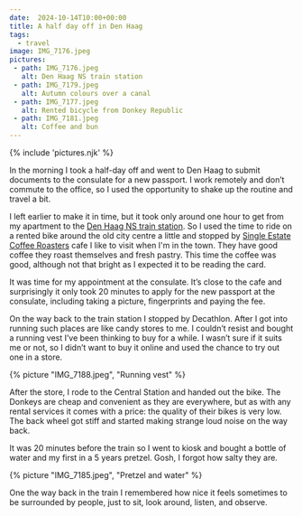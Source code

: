 ```yaml
---
date:  2024-10-14T10:00+00:00
title: A half day off in Den Haag
tags:
  - travel
image: IMG_7176.jpeg
pictures:
 - path: IMG_7176.jpeg
   alt: Den Haag NS train station
 - path: IMG_7179.jpeg
   alt: Autumn colours over a canal
 - path: IMG_7177.jpeg
   alt: Rented bicycle from Donkey Republic
 - path: IMG_7181.jpeg
   alt: Coffee and bun
---
```


{% include 'pictures.njk' %}

In the morning I took a half-day off and went to Den Haag to submit documents to the consulate for a new passport.
I work remotely and don’t commute to the office, so I used the opportunity to shake up the routine and travel a bit.

I left earlier to make it in time, but it took only around one hour to get from my apartment to the [Den Haag NS train station](https://osm.org/go/0E4CXKTCQ?node=3497550450).
So I used the time to ride on a rented bike around the old city centre a little and stopped by [Single Estate Coffee Roasters](https://osm.org/go/0E4BrM7wV?node=9111642118) cafe I like to visit when I'm in the town.
They have good coffee they roast themselves and fresh pastry. This time the coffee was good, although not that bright as I expected it to be reading the card.

It was time for my appointment at the consulate. It’s close to the cafe and surprisingly it only took 20 minutes to apply for the new passport at the consulate, including taking a picture, fingerprints and paying the fee.

On the way back to the train station I stopped by Decathlon. After I got into running such places are like candy stores to me. I couldn’t resist and bought a running vest I’ve been thinking to buy for a while. I wasn’t sure if it suits me or not, so I didn’t want to buy it online and used the chance to try out one in a store.

{% picture "IMG_7188.jpeg", "Running vest" %}

After the store, I rode to the Central Station and handed out the bike. The Donkeys are cheap and convenient as they are everywhere, but as with any rental services it comes with a price: the quality of their bikes is very low. The back wheel got stiff and started making strange loud noise on the way back.

It was 20 minutes before the train so I went to kiosk and bought a bottle of water and my first in a 5 years pretzel. Gosh, I forgot how salty they are.

{% picture "IMG_7185.jpeg", "Pretzel and water" %}

One the way back in the train I remembered how nice it feels sometimes to be surrounded by people, just to sit, look around, listen, and observe.
